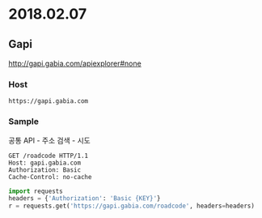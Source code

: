 # 2018.02.07

## Gapi
http://gapi.gabia.com/apiexplorer#none

### Host
```
https://gapi.gabia.com
```

### Sample
공통 API - 주소 검색 - 시도
```
GET /roadcode HTTP/1.1
Host: gapi.gabia.com
Authorization: Basic 
Cache-Control: no-cache
```

```python
import requests
headers = {'Authorization': 'Basic {KEY}'}
r = requests.get('https://gapi.gabia.com/roadcode', headers=headers)
```

